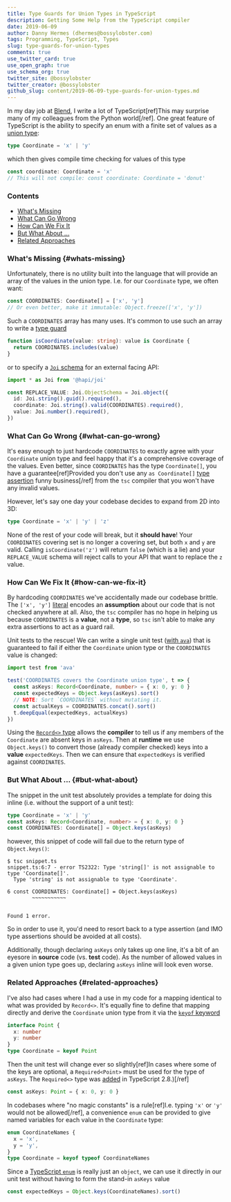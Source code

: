 ```yaml
---
title: Type Guards for Union Types in TypeScript
description: Getting Some Help from the TypeScript compiler
date: 2019-06-09
author: Danny Hermes (dhermes@bossylobster.com)
tags: Programming, TypeScript, Types
slug: type-guards-for-union-types
comments: true
use_twitter_card: true
use_open_graph: true
use_schema_org: true
twitter_site: @bossylobster
twitter_creator: @bossylobster
github_slug: content/2019-06-09-type-guards-for-union-types.md
---
```


In my day job at [Blend][1], I write a lot of TypeScript[ref]This may surprise
many of my colleagues from the Python world[/ref]. One great feature of
TypeScript is the ability to specify an enum with a finite set of values
as a [union type][2]:

```typescript
type Coordinate = 'x' | 'y'
```

which then gives compile time checking for values of this type

```typescript
const coordinate: Coordinate = 'x'
// This will not compile: const coordinate: Coordinate = 'donut'
```

### Contents

- [What's Missing](#whats-missing)
- [What Can Go Wrong](#what-can-go-wrong)
- [How Can We Fix It](#how-can-we-fix-it)
- [But What About ...](#but-what-about)
- [Related Approaches](#related-approaches)

### What's Missing {#whats-missing}

Unfortunately, there is no utility built into the language that will provide
an array of the values in the union type. I.e. for our `Coordinate` type, we
often want:

```typescript
const COORDINATES: Coordinate[] = ['x', 'y']
// Or even better, make it immutable: Object.freeze(['x', 'y'])
```

Such a `COORDINATES` array has many uses. It's common to use such an array
to write a [type guard][3]

```typescript
function isCoordinate(value: string): value is Coordinate {
  return COORDINATES.includes(value)
}
```

or to specify a [`Joi` schema][4] for an external facing API:

```typescript
import * as Joi from '@hapi/joi'

const REPLACE_VALUE: Joi.ObjectSchema = Joi.object({
  id: Joi.string().guid().required(),
  coordinate: Joi.string().valid(COORDINATES).required(),
  value: Joi.number().required(),
})
```

### What Can Go Wrong {#what-can-go-wrong}

It's easy enough to just hardcode `COORDINATES` to exactly agree with your
`Coordinate` union type and feel happy that it's a comprehensive coverage of
the values. Even better, since `COORDINATES` has the type `Coordinate[]`, you
have a guarantee[ref]Provided you don't use any
`as Coordinate[]` [type assertion][5] funny business[/ref] from the `tsc`
compiler that you won't have any invalid values.

However, let's say one day your codebase decides to expand from 2D into 3D:

```typescript
type Coordinate = 'x' | 'y' | 'z'
```

None of the rest of your code will break, but it **should have**! Your
`COORDINATES` covering set is no longer a covering set, but both `x` and `y`
are valid. Calling `isCoordinate('z')` will return `false` (which is a lie)
and your `REPLACE_VALUE` schema will reject calls to your API that want to
replace the `z` value.

### How Can We Fix It {#how-can-we-fix-it}

By hardcoding `COORDINATES` we've accidentally made our codebase brittle. The
`['x', 'y']` [literal][11] encodes an **assumption** about our code that is not
checked anywhere at all. Also, the `tsc` compiler has no hope in helping us
because `COORDINATES` is a **value**, not a **type**, so `tsc` isn't able to
make any extra assertions to act as a guard rail.

Unit tests to the rescue! We can write a single unit test ([with `ava`][6])
that is guaranteed to fail if either the `Coordinate` union type or the
`COORDINATES` value is changed:

```typescript
import test from 'ava'

test('COORDINATES covers the Coordinate union type', t => {
  const asKeys: Record<Coordinate, number> = { x: 0, y: 0 }
  const expectedKeys = Object.keys(asKeys).sort()
  // NOTE: Sort `COORDINATES` without mutating it.
  const actualKeys = COORDINATES.concat().sort()
  t.deepEqual(expectedKeys, actualKeys)
})
```

Using the [`Record<>` type][7] allows the **compiler** to tell us if any
members of the `Coordinate` are absent keys in `asKeys`. Then at **runtime**
we use `Object.keys()` to convert those (already compiler checked) keys into
a **value** `expectedKeys`. Then we can ensure that `expectedKeys` is verified
against `COORDINATES`.

### But What About ... {#but-what-about}

The snippet in the unit test absolutely provides a template for doing this
inline (i.e. without the support of a unit test):

```typescript
type Coordinate = 'x' | 'y'
const asKeys: Record<Coordinate, number> = { x: 0, y: 0 }
const COORDINATES: Coordinate[] = Object.keys(asKeys)
```

however, this snippet of code will fail due to the return type of
`Object.keys()`:

```console
$ tsc snippet.ts
snippet.ts:6:7 - error TS2322: Type 'string[]' is not assignable to type 'Coordinate[]'.
  Type 'string' is not assignable to type 'Coordinate'.

6 const COORDINATES: Coordinate[] = Object.keys(asKeys)
        ~~~~~~~~~~~


Found 1 error.

```

So in order to use it, you'd need to resort back to a type assertion (and IMO
type assertions should be avoided at all costs).

Additionally, though declaring `asKeys` only takes up one line, it's a bit
of an eyesore in **source** code (vs. **test** code). As the number of allowed
values in a given union type goes up, declaring `asKeys` inline will look even
worse.

### Related Approaches {#related-approaches}

I've also had cases where I had a use in my code for a mapping identical to what
was provided by `Record<>`. It's equally fine to define that mapping
directly and derive the `Coordinate` union type from it via the
[`keyof` keyword][8]

```typescript
interface Point {
  x: number
  y: number
}
type Coordinate = keyof Point
```

Then the unit test will change ever so slightly[ref]In cases where some of the
keys are optional, a `Required<Point>` must be used for the type of `asKeys`.
The `Required<>` type was [added][9] in TypeScript 2.8.)[/ref]

```typescript
const asKeys: Point = { x: 0, y: 0 }
```

In codebases where "no magic constants" is a rule[ref]I.e. typing `'x'` or
`'y'` would not be allowed[/ref], a convenience `enum` can
be provided to give named variables for each value in the `Coordinate` type:

```typescript
enum CoordinateNames {
  x = 'x',
  y = 'y',
}
type Coordinate = keyof typeof CoordinateNames
```

Since a [TypeScript `enum`][10] is really just an `object`, we can use it
directly in our unit test without having to form the stand-in `asKeys` value

```typescript
const expectedKeys = Object.keys(CoordinateNames).sort()
```

[1]: https://blend.com/careers/
[2]: https://www.typescriptlang.org/docs/handbook/advanced-types.html#union-types
[3]: https://www.typescriptlang.org/docs/handbook/advanced-types.html#type-guards-and-differentiating-types
[4]: https://github.com/hapijs/joi
[5]: https://www.typescriptlang.org/docs/handbook/basic-types.html#type-assertions
[6]: https://github.com/avajs/ava
[7]: https://stackoverflow.com/a/51937036/1068170
[8]: https://mariusschulz.com/blog/typescript-2-1-keyof-and-lookup-types
[9]: https://www.typescriptlang.org/docs/handbook/release-notes/typescript-2-8.html
[10]: https://www.typescriptlang.org/docs/handbook/enums.html
[11]: https://en.wikipedia.org/wiki/Literal_(computer_programming)
